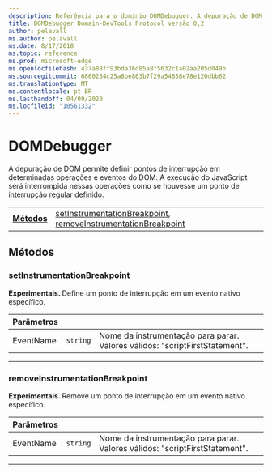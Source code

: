 ```yaml
---
description: Referência para o domínio DOMDebugger. A depuração de DOM permite definir pontos de interrupção em determinadas operações e eventos do DOM. A execução do JavaScript será interrompida nessas operações como se houvesse um ponto de interrupção regular definido.
title: DOMDebugger Domain-DevTools Protocol versão 0,2
author: pelavall
ms.author: pelavall
ms.date: 8/17/2018
ms.topic: reference
ms.prod: microsoft-edge
ms.openlocfilehash: 437a88ff93bda36d85a8f5632c1a02aa205d049b
ms.sourcegitcommit: 6860234c25a8be863b7f29a54838e78e120dbb62
ms.translationtype: MT
ms.contentlocale: pt-BR
ms.lasthandoff: 04/09/2020
ms.locfileid: "10561332"
---
```

# DOMDebugger
A depuração de DOM permite definir pontos de interrupção em determinadas operações e eventos do DOM. A execução do JavaScript será interrompida nessas operações como se houvesse um ponto de interrupção regular definido.

| | |
|-|-|
| [**Métodos**](#methods) | [setInstrumentationBreakpoint](#setinstrumentationbreakpoint), [removeInstrumentationBreakpoint](#removeinstrumentationbreakpoint) |
## Métodos

### setInstrumentationBreakpoint
<span><b>Experimentais. </b></span>Define um ponto de interrupção em um evento nativo específico.

<table>
    <thead>
        <tr>
            <th>Parâmetros</th>
            <th></th>
            <th></th>
        </tr>
    </thead>
    <tbody>
        <tr>
            <td>EventName</td>
            <td><code class="flyout">string</code></td>
            <td>Nome da instrumentação para parar. Valores válidos: "scriptFirstStatement".</td>
        </tr>
    </tbody>
</table>
</p>

---

### removeInstrumentationBreakpoint
<span><b>Experimentais. </b></span>Remove um ponto de interrupção em um evento nativo específico.

<table>
    <thead>
        <tr>
            <th>Parâmetros</th>
            <th></th>
            <th></th>
        </tr>
    </thead>
    <tbody>
        <tr>
            <td>EventName</td>
            <td><code class="flyout">string</code></td>
            <td>Nome da instrumentação para parar. Valores válidos: "scriptFirstStatement".</td>
        </tr>
    </tbody>
</table>
</p>

---
